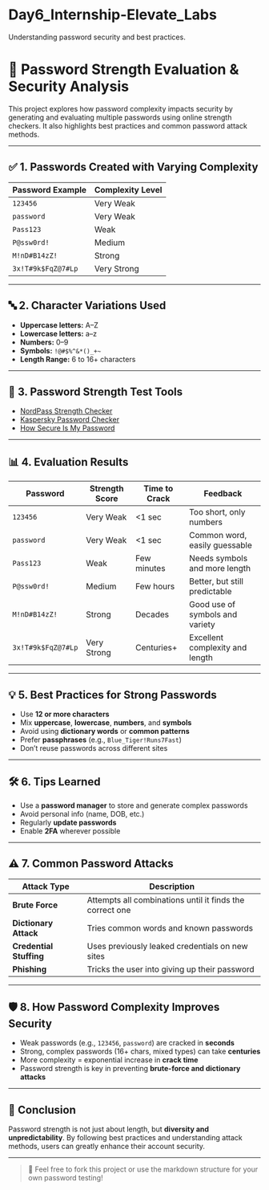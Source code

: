 # Day6_Internship-Elevate_Labs
Understanding password security and best practices.
# 🔐 Password Strength Evaluation & Security Analysis

This project explores how password complexity impacts security by generating and evaluating multiple passwords using online strength checkers. It also highlights best practices and common password attack methods.

---

## ✅ 1. Passwords Created with Varying Complexity

| Password Example        | Complexity Level |
|-------------------------|------------------|
| `123456`                | Very Weak        |
| `password`              | Very Weak        |
| `Pass123`               | Weak             |
| `P@ssw0rd!`             | Medium           |
| `M!nD#B14zZ!`           | Strong           |
| `3x!T#9k$FqZ@7#Lp`      | Very Strong      |

---

## 🔤 2. Character Variations Used

- **Uppercase letters:** A–Z  
- **Lowercase letters:** a–z  
- **Numbers:** 0–9  
- **Symbols:** `!@#$%^&*()_+~`  
- **Length Range:** 6 to 16+ characters

---

## 🧪 3. Password Strength Test Tools

- [NordPass Strength Checker](https://nordpass.com/password-strength-checker/)  
- [Kaspersky Password Checker](https://password.kaspersky.com/)  
- [How Secure Is My Password](https://howsecureismypassword.net/)

---

## 📊 4. Evaluation Results

| Password      | Strength Score | Time to Crack | Feedback                        |
|---------------|----------------|----------------|----------------------------------|
| `123456`      | Very Weak      | <1 sec         | Too short, only numbers         |
| `password`    | Very Weak      | <1 sec         | Common word, easily guessable   |
| `Pass123`     | Weak           | Few minutes    | Needs symbols and more length   |
| `P@ssw0rd!`   | Medium         | Few hours      | Better, but still predictable   |
| `M!nD#B14zZ!` | Strong         | Decades        | Good use of symbols and variety |
| `3x!T#9k$FqZ@7#Lp` | Very Strong | Centuries+     | Excellent complexity and length |

---

## 💡 5. Best Practices for Strong Passwords

- Use **12 or more characters**
- Mix **uppercase**, **lowercase**, **numbers**, and **symbols**
- Avoid using **dictionary words** or **common patterns**
- Prefer **passphrases** (e.g., `Blue_Tiger!Runs7Fast`)
- Don’t reuse passwords across different sites

---

## 🛠️ 6. Tips Learned

- Use a **password manager** to store and generate complex passwords
- Avoid personal info (name, DOB, etc.)
- Regularly **update passwords**
- Enable **2FA** wherever possible

---

## ⚠️ 7. Common Password Attacks

| Attack Type            | Description                                       |
|------------------------|---------------------------------------------------|
| **Brute Force**        | Attempts all combinations until it finds the correct one |
| **Dictionary Attack**  | Tries common words and known passwords            |
| **Credential Stuffing**| Uses previously leaked credentials on new sites   |
| **Phishing**           | Tricks the user into giving up their password     |

---

## 🛡️ 8. How Password Complexity Improves Security

- Weak passwords (e.g., `123456`, `password`) are cracked in **seconds**
- Strong, complex passwords (16+ chars, mixed types) can take **centuries**
- More complexity = exponential increase in **crack time**
- Password strength is key in preventing **brute-force and dictionary attacks**

---

## 📎 Conclusion

Password strength is not just about length, but **diversity and unpredictability**. By following best practices and understanding attack methods, users can greatly enhance their account security.

---

> 💬 Feel free to fork this project or use the markdown structure for your own password testing!
